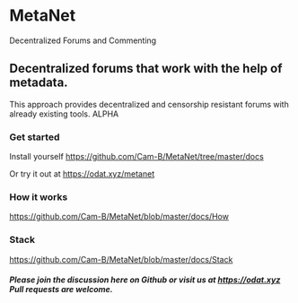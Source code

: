 # MetaNet
Decentralized Forums and Commenting

## Decentralized forums that work with the help of metadata.
This approach provides decentralized and censorship resistant forums with already existing tools.
ALPHA

### Get started

Install yourself
https://github.com/Cam-B/MetaNet/tree/master/docs

Or try it out at
https://odat.xyz/metanet


### How it works
https://github.com/Cam-B/MetaNet/blob/master/docs/How

### Stack
https://github.com/Cam-B/MetaNet/blob/master/docs/Stack


##### Please join the discussion here on Github or visit us at https://odat.xyz Pull requests are welcome.






